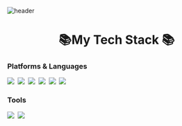 ![header](https://capsule-render.vercel.app/api?type=waving&color=timeGradient&height=300&section=header&text=Greentea%20Github&fontSize=70)


<h1 align="center">📚My Tech Stack 📚</h1>
<p align="center">
	<h3>Platforms & Languages</h3>
  		<img src="https://img.shields.io/badge/Python-3766AB?style=flat-square&logo=Python&logoColor=white"/></a>&nbsp 
  		<img src="https://img.shields.io/badge/React-F7DF1E?style=flat-square&logo=javascript&logoColor=white"/></a>&nbsp 
    		<img src="https://img.shields.io/badge/Javascript-F7DF1E?style=flat-square&logo=React&logoColor=white"/></a>&nbsp 
		<img src="https://img.shields.io/badge/HTML5-E34F26?style=flat-square&logo=HTML5&logoColor=white" /></a>&nbsp
		<img src="https://img.shields.io/badge/CSS3-1572B6?style=flat-square&logo=CSS3&logoColor=white" /></a>&nbsp
  		<img src="https://img.shields.io/badge/Node.js-339933?style=flat-square&logo=Node.js&logoColor=white"/></a>&nbsp
    	<h3>Tools</h3>
     		<img src="https://img.shields.io/badge/Node.js-339933?style=flat-square&logo=Node.js&logoColor=white"/></a>&nbsp
       		<img src="https://img.shields.io/badge/Node.js-339933?style=flat-square&logo=Node.js&logoColor=white"/></a>&nbsp


</p>

